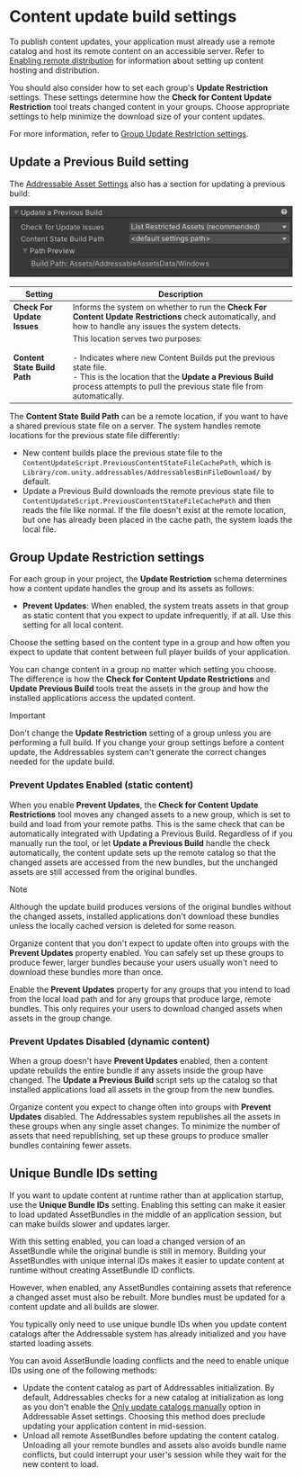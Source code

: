 # Content update build settings

To publish content updates, your application must already use a remote catalog and host its remote content on an accessible server. Refer to [Enabling remote distribution](xref:addressables-remote-content-distribution) for information about setting up content hosting and distribution.

You should also consider how to set each group's __Update Restriction__ settings. These settings determine how the __Check for Content Update Restriction__ tool treats changed content in your groups. Choose appropriate settings to help minimize the download size of your content updates. 

For more information, refer to [Group Update Restriction settings](#group-update-restriction-settings).

## Update a Previous Build setting

The [Addressable Asset Settings](AddressableAssetSettings.md) also has a section for updating a previous build:  

![](images/update-a-previous-build.png)

|**Setting**|**Description**|
|---|---|
| __Check For Update Issues__| Informs the system on whether to run the __Check For Content Update Restrictions__ check automatically, and how to handle any issues the system detects.|
|__Content State Build Path__| This location serves two purposes:<br/><br/>- Indicates where new Content Builds put the previous state file.<br/>- This is the location that the __Update a Previous Build__ process attempts to pull the previous state file from automatically.|

The __Content State Build Path__ can be a remote location, if you want to have a shared previous state file on a server. The system handles remote locations for the previous state file differently:

* New content builds place the previous state file to the `ContentUpdateScript.PreviousContentStateFileCachePath`, which is `Library/com.unity.addressables/AddressablesBinFileDownload/` by default.
* Update a Previous Build downloads the remote previous state file to `ContentUpdateScript.PreviousContentStateFileCachePath` and then reads the file like normal. If the file doesn't exist at the remote location, but one has already been placed in the cache path, the system loads the local file.

## Group Update Restriction settings

For each group in your project, the __Update Restriction__ schema determines how a content update handles the group and its assets as follows:

* __Prevent Updates__: When enabled, the system treats assets in that group as static content that you expect to update infrequently, if at all. Use this setting for all local content.

Choose the setting based on the content type in a group and how often you expect to update that content between full player builds of your application.

You can change content in a group no matter which setting you choose. The difference is how the __Check for Content Update Restrictions__ and __Update Previous Build__ tools treat the assets in the group and  how the installed applications access the updated content.

> [!IMPORTANT]
> Don't change the __Update Restriction__ setting of a group unless you are performing a full build. If you change your group settings before a content update, the Addressables system can't generate the correct changes needed for the update build.

### Prevent Updates Enabled (static content)

When you enable __Prevent Updates__, the __Check for Content Update Restrictions__ tool moves any changed assets to a new group, which is set to build and load from your remote paths. This is the same check that can be automatically integrated with Updating a Previous Build. Regardless of if you manually run the tool, or let __Update a Previous Build__ handle the check automatically, the content update sets up the remote catalog so that the changed assets are accessed from the new bundles, but the unchanged assets are still accessed from the original bundles. 

> [!NOTE]
> Although the update build produces versions of the original bundles without the changed assets, installed applications don't download these bundles unless the locally cached version is deleted for some reason.  

Organize content that you don't expect to update often into groups with the __Prevent Updates__ property enabled. You can safely set up these groups to produce fewer, larger bundles because your users usually won't need to download these bundles more than once.  

Enable the __Prevent Updates__ property for any groups that you intend to load from the local load path and for any groups that produce large, remote bundles. This only requires your users to download changed assets when assets in the group change.

### Prevent Updates Disabled (dynamic content)

When a group doesn't have __Prevent Updates__ enabled, then a content update rebuilds the entire bundle if any assets inside the group have changed. The __Update a Previous Build__ script sets up the catalog so that installed applications load all assets in the group from the new bundles.

Organize content you expect to change often into groups with __Prevent Updates__ disabled. The Addressables system republishes all the assets in these groups when any single asset changes. To minimize the number of assets that need republishing, set up these groups to produce smaller bundles containing fewer assets. 

## Unique Bundle IDs setting

If you want to update content at runtime rather than at application startup, use the __Unique Bundle IDs__ setting. Enabling this setting can make it easier to load updated AssetBundles in the middle of an application session, but can make builds slower and updates larger.

With this setting enabled, you can load a changed version of an AssetBundle while the original bundle is still in memory. Building your AssetBundles with unique internal IDs makes it easier to update content at runtime without creating AssetBundle ID conflicts. 

However, when enabled, any AssetBundles containing assets that reference a changed asset must also be rebuilt. More bundles must be updated for a content update and all builds are slower.

You typically only need to use unique bundle IDs when you update content catalogs after the Addressable system has already initialized and you have started loading assets.

You can avoid AssetBundle loading conflicts and the need to enable unique IDs using one of the following methods:

* Update the content catalog as part of Addressables initialization. By default, Addressables checks for a new catalog at initialization as long as you don't enable the [Only update catalogs manually](xref:addressables-asset-settings) option in Addressable Asset settings. Choosing this method does preclude updating your application content in mid-session.
* Unload all remote AssetBundles before updating the content catalog. Unloading all your remote bundles and assets also avoids bundle name conflicts, but could interrupt your user's session while they wait for the new content to load. 
